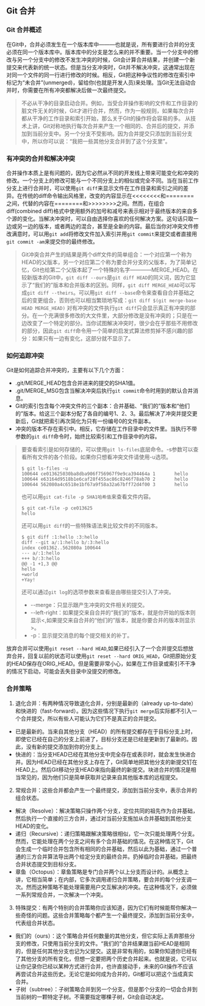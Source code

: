 ## Git 合并

### Git 合并概述
在Git中，合并必须发生在一个版本库中———也就是说，所有要进行合并的分支必须在同一个版本库中。版本库中的分支是怎么来的并不重要。当一个分支中的修改与另一个分支中的修改不发生冲突的时候，Git会计算合并结果，并创建一个新提交来代表新的统一状态。但是当分支冲突时，Git并不解决冲突，这通常出现在对同一个文件的同一行进行修改的时候。相反，Git把这种争议性的修改在索引中标记为“未合并”(unmerged)，留给你(也就是开发人员)来处理。当Git无法自动合并时，你需要在所有冲突都解决后做一次最终提交。
>不必从干净的目录启动合并。例如，当受合并操作影响的文件和工作目录的脏文件无关的时候，Git才进行合并，然而，作为一般规则，如果每次合并都从干净的工作目录和索引开始，那么关于GIt的操作将会容易的多。
从技术上讲，Git对称地执行每次合并来产生一个相同的、合并后的提交，并添加到当前分支中。另一个分支不受影响。因为合并提交只添加到当前分支中，所以你可以说：“我把一些其他分支合并到了这个分支里”。

### 有冲突的合并和解决冲突
合并操作本质上是有问题的，因为它必然从不同的开发线上带来可能变化和冲突的修改。一个分支上的修改可能与一个不同分支上的相似或完全不同。当在当前工作分支上进行合并时，可以使用`git diff`来显示文件在工作目录和索引之间的差异。在传统的diff命令输出风格里，改变的内容显示在<<<<<<<<和========之间，代替的内容在========和>>>>>>>>之间。然而，在组合diff(combined diff)格式中使用额外的加号和减号来表示相对于最终版本的来自多个源的变化。当解决冲突时，可以自由选择你喜欢的任何解决方案。这句话只取一边或另一边的版本，或者两边的混合，甚至是全新的内容。最后当你对冲突文件修改满意时，可以用`git add`将修改文件加入索引并用`git commit`来提交或者直接用`git commit -am`来提交你的最终修改。
>Git冲突合并产生的结果是两个diff文件的简单组合：一个对应第一个称为HEAD的父版本，另一个对应第二个称为要合并分支的父版本，为了简单记忆，Git也给第二个父版本起了一个特殊的名字————MERGE_HEAD。在较新版本的Git中，`git diff --ours`是`git diff HEAD`的同义词，因为它显示了“我们的”版本和合并版本的区别。同样，`git diff MERGE_HEAD`可以写成`git diff --theirs`。可以用`git diff --base`命令来查看自合并基础之后的变更组合，否则也可以相当繁琐地写成：`git diff $(git merge-base HEAD MERGE_HEAD)`
对有冲突的文件执行`git diff`只会显示真正有冲突的部分。在一个充满很多修改的大文件里，大部分修改是没有冲突的；只是在一边改变了一个特定的部分。当你试图解决冲突时，很少会在乎那些不用修改的部分，因此`git diff`命令用一个简单的启发式算法修剪掉不感兴趣的部分：如果只有一边有变化，这部分就不显示了。

### 如何追踪冲突
Git是如何追踪合并冲突的，主要有以下几个方面：
* .git/MERGE_HEAD包含合并进来的提交的SHA1值。
* .git/MERGE_MSG包含当解决冲突后执行`git commit`命令时用到的默认合并消息。
* Git的索引包含每个冲突文件的三个副本：合并基础、“我们的”版本和“他们的”版本。给这三个副本分配了各自的编号1、2、3。最后解决了冲突并提交更新后，Git就把索引再次简化为只有一份编号0的文件副本。
* 冲突的版本不存在索引中。相反，它存储在工作目录中的文件里。当执行不带参数的`git diff`命令时，始终比较索引和工作目录中的内容。
>要查看索引是如何存储的，可以使用`git ls-files`底层命令。-s参数可以查看所有文件的各个阶段。如果你只想看冲突文件请使用-u选项。
>```
>$ git ls-files -u
>100644 ce013625030ba8dba906f756967f9e9ca394464a 1       hello
>100644 e63164d9518b1e6caf28f455ac86c8246f78ab70 2       hello
>100644 562080a4c6518e1bf67a9f58a32a67bff72d4f00 3       hello
>```
>也可以用`git cat-file -p SHA1哈希值`来查看文件内容。
>```
>$ git cat-file -p ce013625
>hello
>```
>还可以用`git diff`的一些特殊语法来比较文件的不同版本。
>```
>$ git diff :1:hello :3:hello
>diff --git a/:1:hello b/:3:hello
>index ce01362..562080a 100644
>--- a/:1:hello
>+++ b/:3:hello
>@@ -1 +1,3 @@
> hello
>+world
>+Yay!
>```
>还可以通过`git log`的选项参数来查看是由哪些提交引入了冲突。
>* --merge：只显示跟产生冲突的文件相关的提交。
>* --left-right：如果提交来自合并的“我们的”版本，就是你开始的版本则显示<,如果提交来自合并的“他们的”版本，就是你要合并的版本则显示>。
>* -p：显示提交消息的每个提交相关的补丁。

放弃合并可以使用`git reset --hard HEAD`,如果已经引入了一个合并提交后想放弃合并，回复以前的状态可以使用`git reset --hard ORIG_HEAD`，Git把原始分支的HEAD保存在ORIG_HEAD。但是需要非常小心，如果在工作目录或索引不干净的情况下启动，可能会丢失目录中没提交的修改。


### 合并策略
1. 退化合并：有两种情况导致退化合并，分别是最新的（already up-to-date）和快进的（fast-forward）。因为这些情况下执行`git merge`后实际都不引入一个合并提交，所以有些人可能认为它们不是真正的合并提交。
* 已是最新的。当来自其他分支（HEAD）的所有提交都存在于目标分支上时，即使它已经在自己的分支上前进了，目标分支还是已经是更新到了最新的。因此，没有新的提交添加到你的分支上。
* 快进的：当分支HEAD已经在其他分支中完全存在或表示时，就会发生快进合并。因为HEAD已经在其他分支上存在了，Git简单地把其他分支的新提交钉在HEAD上。然后Git移动分支HEAD来指向最终的新提交。块进合并的情况是相当常见的，因为他们只是简单获取并记录来自其他版本库的远程提交。
2. 常规合并：这些合并都会产生一个最终提交，添加到当前分支中，表示合并的组合状态。
* 解决（Resolve）：解决策略只操作两个分支，定位共同的祖先作为合并基础，然后执行一个直接的三方合并，通过对当前分支施加从合并基础到其他分支HEAD的变化。
* 递归（Recursive）：递归策略跟解决策略很相似，它一次只能处理两个分支。然而，它能处理在两个分支之间有多个合并基础的情况。在这种情况下，Git会生成一个临时合并包含所有相同的合并基础，然后以此为基础，通过一个普通的三方合并算法导出两个给定分支的最终合并。扔掉临时合并基础，把最终合并状态提交到目标分支。
* 章鱼（Octopus）：章鱼策略是专门合并两个以上分支而设计的。从概念上讲，它相当简单；在内部，它多次调用递归合并策略，要合并的每个分支调一次。然而这种策略不能处理需要用户交互解决的冲突。在这种情况下，必须做一系列常规合并，一次解决一个冲突。
3. 特殊提交：有两个特别的合并策略你应该知道，因为它们有时候能帮你解决一些奇怪的问题。这些合并策略每个都产生一个最终提交，添加到当前分支中，代表组合并状态。
* 我们的（ours）：这个策略合并任何数量的其他分支，但它实际上丢弃那些分支的修改，只使用当前分支的文件。“我们的”合并结果跟当前HEAD是相同的，但是任何其他分支也记为父提交。这是非常有用的，如果你知道你已经有了其他分支的所有变化，但想一定要把两个历史合并起来。也就是说，它可以让你记录你已经以某种方式进行合并，也许直接动手，未来的Git操作不应该再尝试合并这些历史。无论它是如何成为合并的，Git都可以把这个当成真实合并。
* 子树（subtree）：子树策略合并到另一个分支，但是那个分支的一切会合并到当前树的一颗特定子树。不需要指定哪棵子树，Git会自动决定。
